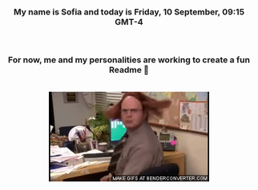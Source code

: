 


<div align="center">
<h3 >My name is Sofia and today is Friday, 10 September, 09:15 GMT-4</h3><br>
<h3 >For now, me and my personalities are working to create a fun Readme 👋
</h3><br>
<img src='img/dwight.gif' alt='working...'/>
</div>
